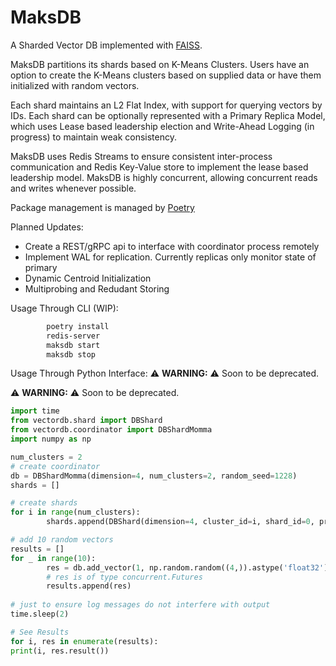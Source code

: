 # MaksDB

A Sharded Vector DB implemented with [FAISS](https://github.com/facebookresearch/faiss).

MaksDB partitions its shards based on K-Means Clusters. Users have an option to create the K-Means clusters based on supplied data or have them initialized with random vectors.

Each shard maintains an L2 Flat Index, with support for querying vectors by IDs. Each shard can be optionally represented with a Primary Replica Model, which uses Lease based leadership election and Write-Ahead Logging (in progress) to maintain weak consistency.  

MaksDB uses Redis Streams to ensure consistent inter-process communication and Redis Key-Value store to implement the lease based leadership model. MaksDB is highly concurrent, allowing concurrent reads and writes whenever possible.

Package management is managed by [Poetry](https://python-poetry.org/)

Planned Updates:

- Create a REST/gRPC api to interface with coordinator process remotely
- Implement WAL for replication. Currently replicas only monitor state of primary
- Dynamic Centroid Initialization
- Multiprobing and Redudant Storing

Usage Through CLI (WIP):

```bash
        poetry install
        redis-server
        maksdb start
        maksdb stop
```

Usage Through Python Interface:
:warning: **WARNING:**  ⚠️ Soon to be deprecated.  

:warning: **WARNING:**  ⚠️ Soon to be deprecated.
  
```python
import time
from vectordb.shard import DBShard
from vectordb.coordinator import DBShardMomma
import numpy as np

num_clusters = 2
# create coordinator
db = DBShardMomma(dimension=4, num_clusters=2, random_seed=1228)
shards = []

# create shards
for i in range(num_clusters):
        shards.append(DBShard(dimension=4, cluster_id=i, shard_id=0, primary_id=0))

# add 10 random vectors
results = []
for _ in range(10):
        res = db.add_vector(1, np.random.random((4,)).astype('float32'))
        # res is of type concurrent.Futures
        results.append(res)
        
# just to ensure log messages do not interfere with output
time.sleep(2)

# See Results
for i, res in enumerate(results):
print(i, res.result())
```
